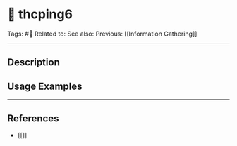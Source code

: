 # 💢 thcping6
Tags: #💢
Related to: 
See also: 
Previous: [[Information Gathering]]

---
## Description


## Usage Examples


---
## References
- [[]]
